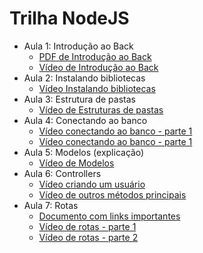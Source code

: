 # Trilha NodeJS

- Aula 1: Introdução ao Back
    - [PDF de Introdução ao Back](https://drive.google.com/file/d/1WVlzfzpikH5GeNE170FVXcerFdxPFQ6P/view?usp=sharing)
    - [Vídeo de Introdução ao Back](https://drive.google.com/file/d/1qsyE4PIAQxDVySDuAJ-Q7A1y26HJLoUM/view?usp=sharing)
- Aula 2: Instalando bibliotecas
    - [Vídeo Instalando bibliotecas](https://drive.google.com/file/d/1-VOUPpTD0wZGVhJXL8boo4aqbuDYlh1P/view?usp=sharing)
 - Aula 3: Estrutura de pastas
    - [Vídeo de Estruturas de pastas](https://drive.google.com/file/d/1-VOUPpTD0wZGVhJXL8boo4aqbuDYlh1P/view?usp=sharing)
 - Aula 4: Conectando ao banco
    - [Vídeo conectando ao banco - parte 1](https://drive.google.com/file/d/1nL5leo-jZMTK-JmkhOh6NrSYixcDVI-k/view?usp=sharing)
    - [Vídeo conectando ao banco - parte 1](https://drive.google.com/file/d/1Lb0wOxwZyXVpxxND97fQlV0eUm-lt_NT/view?usp=sharing)
 - Aula 5: Modelos (explicação)
    - [Vídeo de Modelos](https://drive.google.com/file/d/1REpUXHBtwt9UWX1Q2QAc7doN5N823Ft9/view?usp=sharing)
 - Aula 6: Controllers 
    - [Vídeo criando um usuário](https://drive.google.com/file/d/1AgzwRonVrzlYGAKLqBje-jDvXqnDyuzf/view?usp=sharing)
    - [Vídeo de outros métodos principais](https://drive.google.com/file/d/1GvrFAsTYldDvjKK6bmptuz1WyhlyUMEU/view?usp=sharing)
 - Aula 7: Rotas
    - [Documento com links importantes](https://docs.google.com/document/d/1FhxQbL1gaCiaQt8SOkLt_v90zPwdIi2w-795TUCe8XI/edit?usp=sharing)
    - [Vídeo de rotas - parte 1](https://drive.google.com/file/d/15yEx-s9Knlfwn9X_6q1Jam_aY3QCujJZ/view?usp=sharing)
    - [Vídeo de rotas - parte 2](https://drive.google.com/file/d/1zZFL5aNHNphJwhNflc2MWrsl5wxFh8RU/view?usp=sharing)
